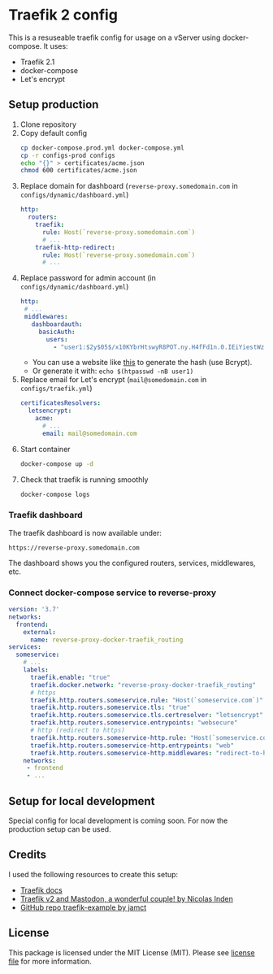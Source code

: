 # Traefik 2 config

This is a resuseable traefik config for usage on a vServer using docker-compose.
It uses:
 - Traefik 2.1
 - docker-compose
 - Let's encrypt

## Setup production

1. Clone repository
2. Copy default config  
   ```bash
   cp docker-compose.prod.yml docker-compose.yml
   cp -r configs-prod configs
   echo "{}" > certificates/acme.json
   chmod 600 certificates/acme.json
   ```
3. Replace domain for dashboard (`reverse-proxy.somedomain.com` in `configs/dynamic/dashboard.yml`)
   ```yaml
   http:
     routers:
       traefik:
         rule: Host(`reverse-proxy.somedomain.com`)
         # ...
       traefik-http-redirect:
         rule: Host(`reverse-proxy.somedomain.com`)
         # ...
   ```
4. Replace password for admin account (in `configs/dynamic/dashboard.yml`) 
    ```yaml
   http:
     # ...
     middlewares:
       dashboardauth:
         basicAuth:
           users:
             - "user1:$2y$05$/x10KYbrHtswyR8POT.ny.H4fFd1n.0.IEiYiestWzE1QFkYIEI3m"
    ```  
     - You can use a website like [this](https://hostingcanada.org/htpasswd-generator/) to generate the hash (use Bcrypt).
     - Or generate it with: `echo $(htpasswd -nB user1)`
5. Replace email for Let's encrypt (`mail@somedomain.com` in `configs/traefik.yml`)
    ```yaml
    certificatesResolvers:
      letsencrypt:
        acme:
          # ...
          email: mail@somedomain.com
    ```
6. Start container
   ```bash
   docker-compose up -d
   ```
7. Check that traefik is running smoothly
   ```bash
   docker-compose logs
   ```

### Traefik dashboard

The traefik dashboard is now available under:
```
https://reverse-proxy.somedomain.com
```
The dashboard shows you the configured routers, services, middlewares, etc.

### Connect docker-compose service to reverse-proxy

```yaml
version: '3.7'
networks:
  frontend:
    external:
      name: reverse-proxy-docker-traefik_routing
services:
  someservice:
    # ...
    labels:
      traefik.enable: "true"
      traefik.docker.network: "reverse-proxy-docker-traefik_routing"
      # https
      traefik.http.routers.someservice.rule: "Host(`someservice.com`)"
      traefik.http.routers.someservice.tls: "true"
      traefik.http.routers.someservice.tls.certresolver: "letsencrypt"
      traefik.http.routers.someservice.entrypoints: "websecure"
      # http (redirect to https)
      traefik.http.routers.someservice-http.rule: "Host(`someservice.com`)"
      traefik.http.routers.someservice-http.entrypoints: "web"
      traefik.http.routers.someservice-http.middlewares: "redirect-to-https@file"
    networks:
     - frontend
     - ...
```

## Setup for local development

Special config for local development is coming soon.
For now the production setup can be used.

## Credits

I used the following resources to create this setup:

 - [Traefik docs](https://docs.traefik.io)
 - [Traefik v2 and Mastodon, a wonderful couple! by Nicolas Inden](https://www.innoq.com/en/blog/traefik-v2-and-mastodon/)
 - [GitHub repo traefik-example by jamct](https://github.com/jamct/traefik-example)

## License

This package is licensed under the MIT License (MIT). Please see [license file](license.md) for more information.

